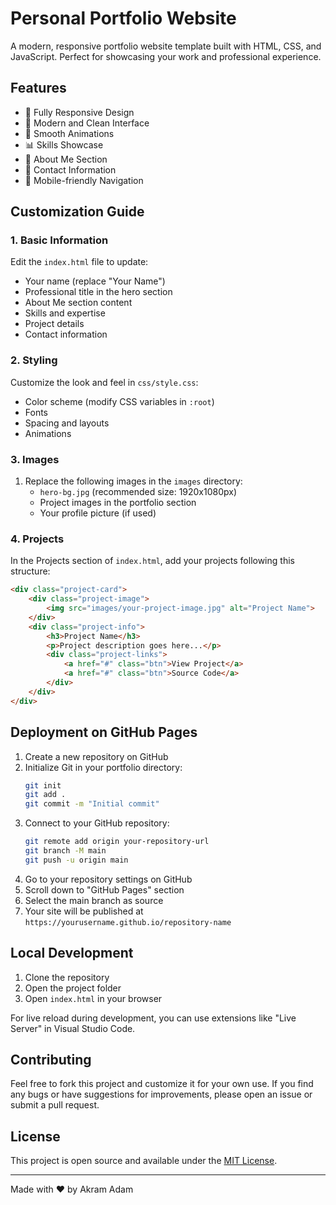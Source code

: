 # Personal Portfolio Website

A modern, responsive portfolio website template built with HTML, CSS, and JavaScript. Perfect for showcasing your work and professional experience.

## Features

- 📱 Fully Responsive Design
- 🎨 Modern and Clean Interface
- 🌟 Smooth Animations
- 📊 Skills Showcase
- 📝 About Me Section
- 📱 Contact Information
- 🍔 Mobile-friendly Navigation

## Customization Guide

### 1. Basic Information

Edit the `index.html` file to update:
- Your name (replace "Your Name")
- Professional title in the hero section
- About Me section content
- Skills and expertise
- Project details
- Contact information

### 2. Styling

Customize the look and feel in `css/style.css`:
- Color scheme (modify CSS variables in `:root`)
- Fonts
- Spacing and layouts
- Animations

### 3. Images

1. Replace the following images in the `images` directory:
   - `hero-bg.jpg` (recommended size: 1920x1080px)
   - Project images in the portfolio section
   - Your profile picture (if used)

### 4. Projects

In the Projects section of `index.html`, add your projects following this structure:

```html
<div class="project-card">
    <div class="project-image">
        <img src="images/your-project-image.jpg" alt="Project Name">
    </div>
    <div class="project-info">
        <h3>Project Name</h3>
        <p>Project description goes here...</p>
        <div class="project-links">
            <a href="#" class="btn">View Project</a>
            <a href="#" class="btn">Source Code</a>
        </div>
    </div>
</div>
```

## Deployment on GitHub Pages

1. Create a new repository on GitHub
2. Initialize Git in your portfolio directory:
   ```bash
   git init
   git add .
   git commit -m "Initial commit"
   ```
3. Connect to your GitHub repository:
   ```bash
   git remote add origin your-repository-url
   git branch -M main
   git push -u origin main
   ```
4. Go to your repository settings on GitHub
5. Scroll down to "GitHub Pages" section
6. Select the main branch as source
7. Your site will be published at `https://yourusername.github.io/repository-name`

## Local Development

1. Clone the repository
2. Open the project folder
3. Open `index.html` in your browser

For live reload during development, you can use extensions like "Live Server" in Visual Studio Code.

## Contributing

Feel free to fork this project and customize it for your own use. If you find any bugs or have suggestions for improvements, please open an issue or submit a pull request.

## License

This project is open source and available under the [MIT License](LICENSE).

---

Made with ❤️ by Akram Adam 